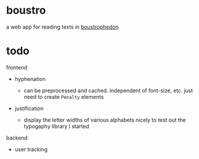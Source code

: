 # boustro

a web app for reading texts in [boustrophedon](http://en.wikipedia.org/wiki/Boustrophedon)

# todo

frontend

- hyphenation
    + can be preprocessed and cached. independent of font-size, etc.
      just need to create `Penalty` elements

- justification
    + display the letter widths of various alphabets nicely to test out the
      typogaphy library I started

backend

- user tracking
